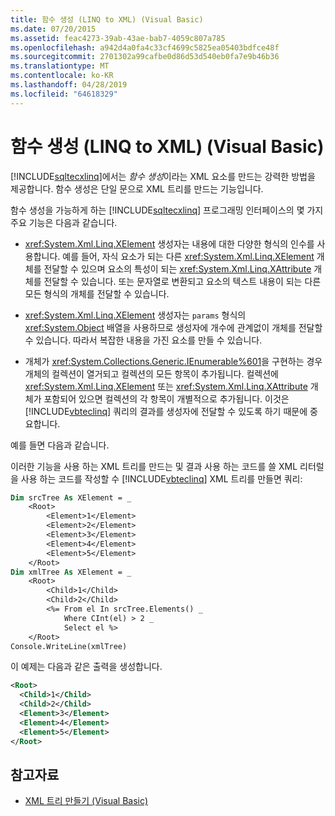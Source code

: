 ```yaml
---
title: 함수 생성 (LINQ to XML) (Visual Basic)
ms.date: 07/20/2015
ms.assetid: feac4273-39ab-43ae-bab7-4059c807a785
ms.openlocfilehash: a942d4a0fa4c33cf4699c5825ea05403bdfce48f
ms.sourcegitcommit: 2701302a99cafbe0d86d53d540eb0fa7e9b46b36
ms.translationtype: MT
ms.contentlocale: ko-KR
ms.lasthandoff: 04/28/2019
ms.locfileid: "64618329"
---
```

# <a name="functional-construction-linq-to-xml-visual-basic"></a>함수 생성 (LINQ to XML) (Visual Basic)
[!INCLUDE[sqltecxlinq](~/includes/sqltecxlinq-md.md)]에서는 *함수 생성*이라는 XML 요소를 만드는 강력한 방법을 제공합니다. 함수 생성은 단일 문으로 XML 트리를 만드는 기능입니다.  
  
 함수 생성을 가능하게 하는 [!INCLUDE[sqltecxlinq](~/includes/sqltecxlinq-md.md)] 프로그래밍 인터페이스의 몇 가지 주요 기능은 다음과 같습니다.  
  
- <xref:System.Xml.Linq.XElement> 생성자는 내용에 대한 다양한 형식의 인수를 사용합니다. 예를 들어, 자식 요소가 되는 다른 <xref:System.Xml.Linq.XElement> 개체를 전달할 수 있으며 요소의 특성이 되는 <xref:System.Xml.Linq.XAttribute> 개체를 전달할 수 있습니다. 또는 문자열로 변환되고 요소의 텍스트 내용이 되는 다른 모든 형식의 개체를 전달할 수 있습니다.  
  
- <xref:System.Xml.Linq.XElement> 생성자는 `params` 형식의 <xref:System.Object> 배열을 사용하므로 생성자에 개수에 관계없이 개체를 전달할 수 있습니다. 따라서 복잡한 내용을 가진 요소를 만들 수 있습니다.  
  
- 개체가 <xref:System.Collections.Generic.IEnumerable%601>을 구현하는 경우 개체의 컬렉션이 열거되고 컬렉션의 모든 항목이 추가됩니다. 컬렉션에 <xref:System.Xml.Linq.XElement> 또는 <xref:System.Xml.Linq.XAttribute> 개체가 포함되어 있으면 컬렉션의 각 항목이 개별적으로 추가됩니다. 이것은 [!INCLUDE[vbteclinq](~/includes/vbteclinq-md.md)] 쿼리의 결과를 생성자에 전달할 수 있도록 하기 때문에 중요합니다.  
  
 예를 들면 다음과 같습니다.  
  
 이러한 기능을 사용 하는 XML 트리를 만드는 및 결과 사용 하는 코드를 쓸 XML 리터럴을 사용 하는 코드를 작성할 수 [!INCLUDE[vbteclinq](~/includes/vbteclinq-md.md)] XML 트리를 만들면 쿼리:  
  
```vb  
Dim srcTree As XElement = _  
    <Root>  
        <Element>1</Element>  
        <Element>2</Element>  
        <Element>3</Element>  
        <Element>4</Element>  
        <Element>5</Element>  
    </Root>  
Dim xmlTree As XElement = _  
    <Root>  
        <Child>1</Child>  
        <Child>2</Child>  
        <%= From el In srcTree.Elements() _  
            Where CInt(el) > 2 _  
            Select el %>  
    </Root>  
Console.WriteLine(xmlTree)  
```  
  
 이 예제는 다음과 같은 출력을 생성합니다.  
  
```xml  
<Root>  
  <Child>1</Child>  
  <Child>2</Child>  
  <Element>3</Element>  
  <Element>4</Element>  
  <Element>5</Element>  
</Root>  
```  
  
## <a name="see-also"></a>참고자료

- [XML 트리 만들기 (Visual Basic)](../../../../visual-basic/programming-guide/concepts/linq/creating-xml-trees.md)
